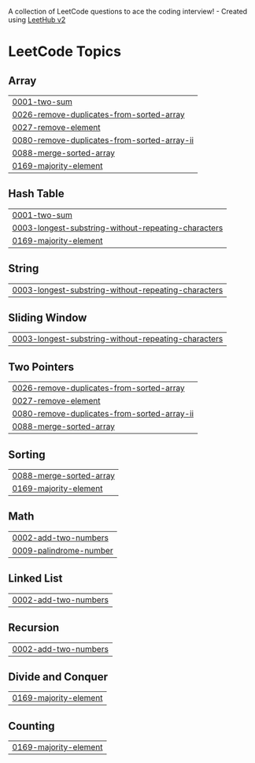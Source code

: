 A collection of LeetCode questions to ace the coding interview! - Created using [LeetHub v2](https://github.com/arunbhardwaj/LeetHub-2.0)
<!---LeetCode Topics Start-->
# LeetCode Topics
## Array
|  |
| ------- |
| [0001-two-sum](https://github.com/miuponn/leetcode/tree/master/0001-two-sum) |
| [0026-remove-duplicates-from-sorted-array](https://github.com/miuponn/leetcode/tree/master/0026-remove-duplicates-from-sorted-array) |
| [0027-remove-element](https://github.com/miuponn/leetcode/tree/master/0027-remove-element) |
| [0080-remove-duplicates-from-sorted-array-ii](https://github.com/miuponn/leetcode/tree/master/0080-remove-duplicates-from-sorted-array-ii) |
| [0088-merge-sorted-array](https://github.com/miuponn/leetcode/tree/master/0088-merge-sorted-array) |
| [0169-majority-element](https://github.com/miuponn/leetcode/tree/master/0169-majority-element) |
## Hash Table
|  |
| ------- |
| [0001-two-sum](https://github.com/miuponn/leetcode/tree/master/0001-two-sum) |
| [0003-longest-substring-without-repeating-characters](https://github.com/miuponn/leetcode/tree/master/0003-longest-substring-without-repeating-characters) |
| [0169-majority-element](https://github.com/miuponn/leetcode/tree/master/0169-majority-element) |
## String
|  |
| ------- |
| [0003-longest-substring-without-repeating-characters](https://github.com/miuponn/leetcode/tree/master/0003-longest-substring-without-repeating-characters) |
## Sliding Window
|  |
| ------- |
| [0003-longest-substring-without-repeating-characters](https://github.com/miuponn/leetcode/tree/master/0003-longest-substring-without-repeating-characters) |
## Two Pointers
|  |
| ------- |
| [0026-remove-duplicates-from-sorted-array](https://github.com/miuponn/leetcode/tree/master/0026-remove-duplicates-from-sorted-array) |
| [0027-remove-element](https://github.com/miuponn/leetcode/tree/master/0027-remove-element) |
| [0080-remove-duplicates-from-sorted-array-ii](https://github.com/miuponn/leetcode/tree/master/0080-remove-duplicates-from-sorted-array-ii) |
| [0088-merge-sorted-array](https://github.com/miuponn/leetcode/tree/master/0088-merge-sorted-array) |
## Sorting
|  |
| ------- |
| [0088-merge-sorted-array](https://github.com/miuponn/leetcode/tree/master/0088-merge-sorted-array) |
| [0169-majority-element](https://github.com/miuponn/leetcode/tree/master/0169-majority-element) |
## Math
|  |
| ------- |
| [0002-add-two-numbers](https://github.com/miuponn/leetcode/tree/master/0002-add-two-numbers) |
| [0009-palindrome-number](https://github.com/miuponn/leetcode/tree/master/0009-palindrome-number) |
## Linked List
|  |
| ------- |
| [0002-add-two-numbers](https://github.com/miuponn/leetcode/tree/master/0002-add-two-numbers) |
## Recursion
|  |
| ------- |
| [0002-add-two-numbers](https://github.com/miuponn/leetcode/tree/master/0002-add-two-numbers) |
## Divide and Conquer
|  |
| ------- |
| [0169-majority-element](https://github.com/miuponn/leetcode/tree/master/0169-majority-element) |
## Counting
|  |
| ------- |
| [0169-majority-element](https://github.com/miuponn/leetcode/tree/master/0169-majority-element) |
<!---LeetCode Topics End-->